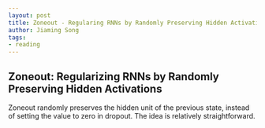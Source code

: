 ```yaml
---
layout: post
title: Zoneout - Regularing RNNs by Randomly Preserving Hidden Activations
author: Jiaming Song
tags:
- reading
---
```


## Zoneout: Regularizing RNNs by Randomly Preserving Hidden Activations

Zoneout randomly preserves the hidden unit of the previous state, instead of setting the value to zero in dropout. The idea is relatively straightforward.